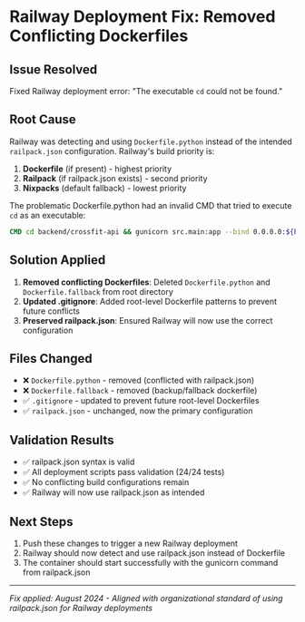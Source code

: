 # Railway Deployment Fix: Removed Conflicting Dockerfiles

## Issue Resolved
Fixed Railway deployment error: "The executable `cd` could not be found."

## Root Cause
Railway was detecting and using `Dockerfile.python` instead of the intended `railpack.json` configuration. Railway's build priority is:
1. **Dockerfile** (if present) - highest priority
2. **Railpack** (if railpack.json exists) - second priority  
3. **Nixpacks** (default fallback) - lowest priority

The problematic Dockerfile.python had an invalid CMD that tried to execute `cd` as an executable:
```dockerfile
CMD cd backend/crossfit-api && gunicorn src.main:app --bind 0.0.0.0:${PORT:-8000} --workers 4
```

## Solution Applied
1. **Removed conflicting Dockerfiles**: Deleted `Dockerfile.python` and `Dockerfile.fallback` from root directory
2. **Updated .gitignore**: Added root-level Dockerfile patterns to prevent future conflicts
3. **Preserved railpack.json**: Ensured Railway will now use the correct configuration

## Files Changed
- ❌ `Dockerfile.python` - removed (conflicted with railpack.json)
- ❌ `Dockerfile.fallback` - removed (backup/fallback dockerfile)
- ✅ `.gitignore` - updated to prevent future root-level Dockerfiles
- ✅ `railpack.json` - unchanged, now the primary configuration

## Validation Results
- ✅ railpack.json syntax is valid
- ✅ All deployment scripts pass validation (24/24 tests)
- ✅ No conflicting build configurations remain
- ✅ Railway will now use railpack.json as intended

## Next Steps
1. Push these changes to trigger a new Railway deployment
2. Railway should now detect and use railpack.json instead of Dockerfile
3. The container should start successfully with the gunicorn command from railpack.json

---
*Fix applied: August 2024 - Aligned with organizational standard of using railpack.json for Railway deployments*